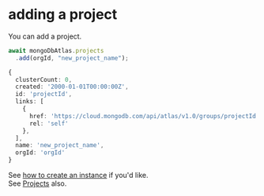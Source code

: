 # adding a project

You can add a project.  

``` typescript
await mongoDbAtlas.projects
  .add(orgId, "new_project_name");
```

``` typescript
{
  clusterCount: 0,
  created: '2000-01-01T00:00:00Z',
  id: 'projectId',
  links: [
    {
      href: 'https://cloud.mongodb.com/api/atlas/v1.0/groups/projectId',
      rel: 'self'
    },
  ],
  name: 'new_project_name',
  orgId: 'orgId'
}
```

See [how to create an instance](./how-to-create-instance.md) if you'd like.  
See [Projects](../Projects.md) also.
